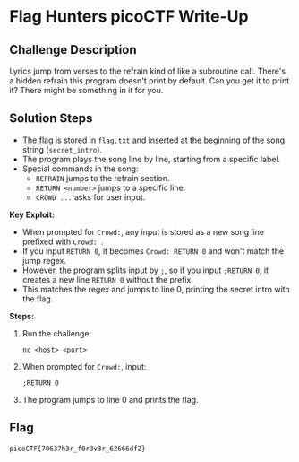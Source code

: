 # Flag Hunters picoCTF Write-Up

## Challenge Description
Lyrics jump from verses to the refrain kind of like a subroutine call. There's a hidden refrain this program doesn't print by default. Can you get it to print it? There might be something in it for you.

## Solution Steps

- The flag is stored in `flag.txt` and inserted at the beginning of the song string (`secret_intro`).
- The program plays the song line by line, starting from a specific label.
- Special commands in the song:
  - `REFRAIN` jumps to the refrain section.
  - `RETURN <number>` jumps to a specific line.
  - `CROWD ...` asks for user input.

**Key Exploit:**
- When prompted for `Crowd:`, any input is stored as a new song line prefixed with `Crowd: `.
- If you input `RETURN 0`, it becomes `Crowd: RETURN 0` and won't match the jump regex.
- However, the program splits input by `;`, so if you input `;RETURN 0`, it creates a new line `RETURN 0` without the prefix.
- This matches the regex and jumps to line 0, printing the secret intro with the flag.

**Steps:**
1. Run the challenge:
   ```
   nc <host> <port>
   ```
2. When prompted for `Crowd:`, input:
   ```
   ;RETURN 0
   ```
3. The program jumps to line 0 and prints the flag.

## Flag
```
picoCTF{70637h3r_f0r3v3r_62666df2}
```